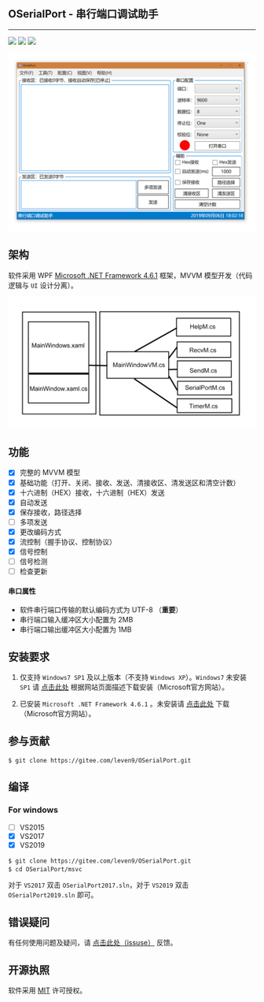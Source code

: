 ## OSerialPort - 串行端口调试助手

------

<p align="left">
    <a href="#编译" alt="build"><img src="https://img.shields.io/badge/build-passing-green" /></a>
    <a href="#For windows" alt="platform"><img src="https://img.shields.io/badge/platform-windows-green"/></a>
    <a href="#开源执照" alt="lincense"><img src="https://img.shields.io/badge/lincense-MIT-green" /></a>
</p>

![OSerialPort](Docs/source/_images/serialort.png)

## 架构

软件采用 WPF [Microsoft .NET Framework 4.6.1](https://www.microsoft.com/zh-CN/download/details.aspx?id=49982) 框架，MVVM 模型开发（代码逻辑与 `UI` 设计分离）。

![Framework](Docs/source/_images/framework.png)

## 功能

- [x] 完整的 MVVM 模型
- [x] 基础功能（打开、关闭、接收、发送、清接收区、清发送区和清空计数）
- [x] 十六进制（HEX）接收，十六进制（HEX）发送
- [x] 自动发送
- [x] 保存接收，路径选择
- [ ] 多项发送
- [x] 更改编码方式
- [x] 流控制（握手协议、控制协议）
- [x] 信号控制
- [ ] 信号检测
- [ ] 检查更新

####  串口属性

* 软件串行端口传输的默认编码方式为 UTF-8 （**重要**）
* 串行端口输入缓冲区大小配置为 2MB
* 串行端口输出缓冲区大小配置为 1MB

## 安装要求

1. 仅支持 `Windows7 SP1` 及以上版本（不支持 `Windows XP`）。`Windows7` 未安装 `SP1` 请  [点击此处](https://support.microsoft.com/zh-cn/help/15090/windows-7-install-service-pack-1-sp1) 根据网站页面描述下载安装（Microsoft官方网站）。

2. 已安装 `Microsoft .NET Framework 4.6.1` 。未安装请  [点击此处](https://www.microsoft.com/zh-CN/download/details.aspx?id=49982) 下载（Microsoft官方网站）。

## 参与贡献

```bash
$ git clone https://gitee.com/leven9/OSerialPort.git
```

## 编译

### For windows

- [ ] VS2015
- [x] VS2017
- [x] VS2019

```bash
$ git clone https://gitee.com/leven9/OSerialPort.git
$ cd OSerialPort/msvc
```
对于 `VS2017` 双击 `OSerialPort2017.sln`，对于 `VS2019` 双击 `OSerialPort2019.sln` 即可。

## 错误疑问

有任何使用问题及疑问，请 [点击此处（issuse）](https://gitee.com/leven9/OSerialPort/issues) 反馈。

## 开源执照

软件采用 [MIT](https://gitee.com/leven9/OSerialPort/blob/master/LICENSE) 许可授权。